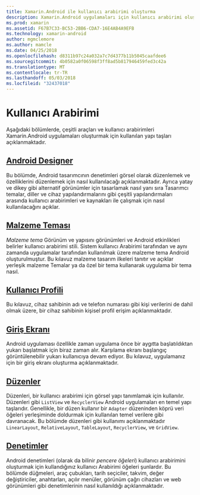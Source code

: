 ```yaml
---
title: Xamarin.Android ile kullanıcı arabirimi oluşturma
description: Xamarin.Android uygulamaları için kullanıcı arabirimi oluşturma
ms.prod: xamarin
ms.assetid: F67B7C33-BC53-2BB6-CDA7-16E4AB4A9EFB
ms.technology: xamarin-android
author: mgmclemore
ms.author: mamcle
ms.date: 04/25/2018
ms.openlocfilehash: d8311b97c24a032a7c7d4377b11b5045caafdee6
ms.sourcegitcommit: 4b0582a0f06598f3ff8ad5b817946459fed3c42a
ms.translationtype: MT
ms.contentlocale: tr-TR
ms.lasthandoff: 05/03/2018
ms.locfileid: "32437018"
---
```

# <a name="user-interface"></a>Kullanıcı Arabirimi

Aşağıdaki bölümlerde, çeşitli araçları ve kullanıcı arabirimleri Xamarin.Android uygulamaları oluşturmak için kullanılan yapı taşları açıklanmaktadır.

## <a name="android-designerandroiduser-interfaceandroid-designerindexmd"></a>[Android Designer](~/android/user-interface/android-designer/index.md)

Bu bölümde, Android tasarımcının denetimleri görsel olarak düzenlemek ve özelliklerini düzenlemek için nasıl kullanılacağı açıklanmaktadır. Ayrıca yatay ve dikey gibi alternatif görünümler için tasarlamak nasıl yanı sıra Tasarımcı temalar, diller ve cihaz yapılandırmalarını gibi çeşitli yapılandırmaları arasında kullanıcı arabirimleri ve kaynakları ile çalışmak için nasıl kullanılacağını açıklar.

## <a name="material-themeandroiduser-interfacematerial-thememd"></a>[Malzeme Teması](~/android/user-interface/material-theme.md)

*Malzeme tema* Görünüm ve yapısını görünümleri ve Android etkinlikleri belirler kullanıcı arabirimi stili. Sistem kullanıcı Arabirimi tarafından ve aynı zamanda uygulamalar tarafından kullanılmak üzere malzeme tema Android oluşturulmuştur. Bu kılavuz malzeme tasarım ilkeleri tanıtır ve açıklar yerleşik malzeme Temalar ya da özel bir tema kullanarak uygulama bir tema nasıl.

## <a name="user-profileandroiduser-interfaceuser-profilemd"></a>[Kullanıcı Profili](~/android/user-interface/user-profile.md)

Bu kılavuz, cihaz sahibinin adı ve telefon numarası gibi kişi verilerini de dahil olmak üzere, bir cihaz sahibinin kişisel profil erişim açıklanmaktadır.

## <a name="splash-screenandroiduser-interfacesplash-screenmd"></a>[Giriş Ekranı](~/android/user-interface/splash-screen.md)

Android uygulaması özellikle zaman uygulama önce bir aygıtta başlatıldıktan yukarı başlatmak için biraz zaman alır. Karşılama ekranı başlangıç görüntülenebilir yukarı kullanıcıya devam ediyor. Bu kılavuz, uygulamanız için bir giriş ekranı oluşturma açıklanmaktadır.

## <a name="layoutsandroiduser-interfacelayoutsindexmd"></a>[Düzenler](~/android/user-interface/layouts/index.md)

Düzenleri, bir kullanıcı arabirimi için görsel yapı tanımlamak için kullanılır.
Düzenleri gibi `ListView` ve `RecyclerView` Android uygulamaları en temel yapı taşlarıdır. Genellikle, bir düzen kullanır bir `Adapter` düzeninden köprü veri öğeleri yerleşiminde doldurmak için kullanılan temel verilere gibi davranacak. Bu bölümde düzenleri gibi kullanımı açıklanmaktadır `LinearLayout`, `RelativeLayout`, `TableLayout`, `RecyclerView`, ve `GridView`.

## <a name="controlsandroiduser-interfacecontrolsindexmd"></a>[Denetimler](~/android/user-interface/controls/index.md)

Android denetimleri (olarak da bilinir *pencere öğeleri*) kullanıcı arabirimini oluşturmak için kullandığınız kullanıcı Arabirimi öğeleri şunlardır. Bu bölümde düğmeleri, araç çubukları, tarih seçiciler, takvim, değer değiştiriciler, anahtarları, açılır menüler, görünüm çağrı cihazları ve web görünümleri gibi denetimlerinin nasıl kullanıldığı açıklanmaktadır.

